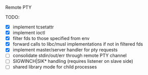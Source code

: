 Remote PTY

TODO:
- [x] implement tcsetattr
- [x] implement ioctl
- [x] filter fds to those specified from env
- [x] forward calls to libc/musl implementations if not in filtered fds
- [x] implement master/server handler for pty requests
- [ ] consolidate stdin/out/err through remote PTY channel
- [ ] SIGWINCH|SIK* handling (requires listener on slave side)
- [ ] shared library mode for child processes